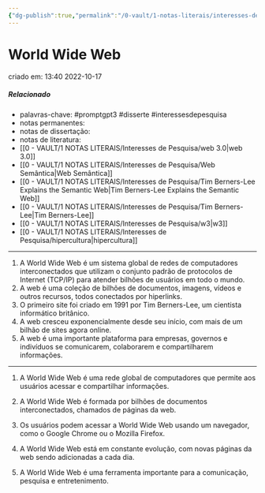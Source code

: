 ```yaml
---
{"dg-publish":true,"permalink":"/0-vault/1-notas-literais/interesses-de-pesquisa/world-wide-web/","tags":["promptgpt3","disserte","interessesdepesquisa"],"dgHomeLink":true,"dgShowLocalGraph":true,"dgShowFileTree":true,"dgEnableSearch":true}
---
```


# World Wide Web
criado em: 13:40 2022-10-17

##### Relacionado
- palavras-chave: #promptgpt3 #disserte #interessesdepesquisa 
- notas permanentes: 
- notas de dissertação:
- notas de literatura: 
- [[0 - VAULT/1 NOTAS LITERAIS/Interesses de Pesquisa/web 3.0\|web 3.0]]
- [[0 - VAULT/1 NOTAS LITERAIS/Interesses de Pesquisa/Web Semântica\|Web Semântica]]
- [[0 - VAULT/1 NOTAS LITERAIS/Interesses de Pesquisa/Tim Berners-Lee Explains the Semantic Web\|Tim Berners-Lee Explains the Semantic Web]]
- [[0 - VAULT/1 NOTAS LITERAIS/Interesses de Pesquisa/Tim Berners-Lee\|Tim Berners-Lee]]
- [[0 - VAULT/1 NOTAS LITERAIS/Interesses de Pesquisa/w3\|w3]]
- [[0 - VAULT/1 NOTAS LITERAIS/Interesses de Pesquisa/hipercultura\|hipercultura]]

---

1. A World Wide Web é um sistema global de redes de computadores interconectados que utilizam o conjunto padrão de protocolos de Internet (TCP/IP) para atender bilhões de usuários em todo o mundo.
2. A web é uma coleção de bilhões de documentos, imagens, vídeos e outros recursos, todos conectados por hiperlinks.
3. O primeiro site foi criado em 1991 por Tim Berners-Lee, um cientista informático britânico.
4. A web cresceu exponencialmente desde seu início, com mais de um bilhão de sites agora online.
5. A web é uma importante plataforma para empresas, governos e indivíduos se comunicarem, colaborarem e compartilharem informações.

---
1. A World Wide Web é uma rede global de computadores que permite aos usuários acessar e compartilhar informações.

2. A World Wide Web é formada por bilhões de documentos interconectados, chamados de páginas da web.

3. Os usuários podem acessar a World Wide Web usando um navegador, como o Google Chrome ou o Mozilla Firefox.

4. A World Wide Web está em constante evolução, com novas páginas da web sendo adicionadas a cada dia.

5. A World Wide Web é uma ferramenta importante para a comunicação, pesquisa e entretenimento.